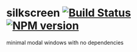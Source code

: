 silkscreen [![Build Status](https://travis-ci.org/typesettin/silkscreen.svg?branch=master)](https://travis-ci.org/typesettin/silkscreen) [![NPM version](https://badge.fury.io/js/silkscreenjs.svg)](http://badge.fury.io/js/silkscreenjs)
==========

minimal modal windows with no dependencies
